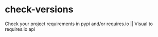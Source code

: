 # check-versions
Check your project requirements in pypi and/or requires.io || Visual to requires.io api
